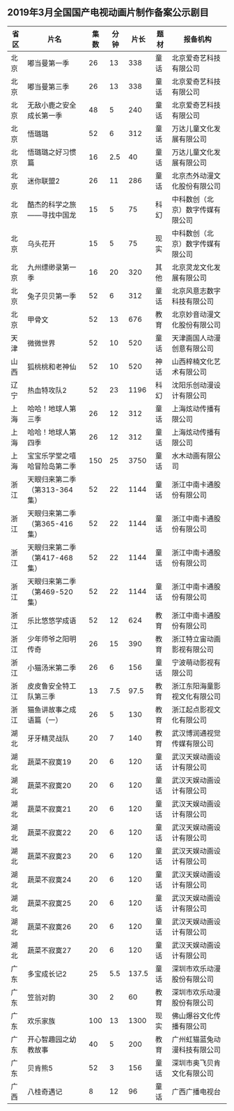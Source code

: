 ## 2019年3月全国国产电视动画片制作备案公示剧目
 省区 | 片名 | 集数 | 分钟 | 片长 | 题材 | 报备机构 
---|---|---|---|---|---|---
 北京 | 嘟当曼第一季 | 26 | 13 | 338 | 童话 | 北京爱奇艺科技有限公司 
 北京 | 嘟当曼第三季 | 26 | 13 | 338 | 童话 | 北京爱奇艺科技有限公司 
 北京 | 无敌小鹿之安全成长第一季 | 48 | 5 | 240 | 童话 | 北京爱奇艺科技有限公司 
 北京 | 悟璐璐 | 52 | 6 | 312 | 童话 | 万达儿童文化发展有限公司 
 北京 | 悟璐璐之好习惯篇 | 16 | 2.5 | 40 | 童话 | 万达儿童文化发展有限公司 
 北京 | 迷你联盟2 | 26 | 11 | 286 | 童话 | 北京杰外动漫文化股份有限公司 
 北京 | 酷杰的科学之旅——寻找中国龙 | 15 | 5 | 75 | 科幻 | 中科数创（北京）数字传媒有限公司 
 北京 | 乌头花开 | 15 | 5 | 75 | 现实 | 中科数创（北京）数字传媒有限公司 
 北京 | 九州缥缈录第一季 | 16 | 20 | 320 | 其他 | 北京灵龙文化发展有限公司 
 北京 | 兔子贝贝第一季 | 52 | 6 | 312 | 童话 | 北京风意志数字科技有限公司 
 北京 | 甲骨文 | 52 | 13 | 676 | 教育 | 北京妙音动漫文化股份有限公司 
 天津 | 微微世界 | 52 | 10 | 520 | 童话 | 天津画国人动漫创意有限公司 
 山西 | 狐桃桃和老神仙 | 52 | 10 | 520 | 神话 | 山西梓楠文化艺术有限公司 
 辽宁 | 热血特攻队2 | 52 | 23 | 1196 | 科幻 | 沈阳乐创动漫设计有限公司 
 上海 | 哈哈！地球人第三季 | 26 | 12 | 312 | 童话 | 上海炫动传播有限公司 
 上海 | 哈哈！地球人第四季 | 26 | 12 | 312 | 童话 | 上海炫动传播有限公司 
 上海 | 宝宝乐学堂之嘻哈冒险岛第二季 | 150 | 25 | 3750 | 童话 | 水木动画有限公司 
 浙江 | 天眼归来第二季（第313-364集） | 52 | 22 | 1144 | 童话 | 浙江中南卡通股份有限公司 
 浙江 | 天眼归来第二季（第365-416集） | 52 | 22 | 1144 | 童话 | 浙江中南卡通股份有限公司 
 浙江 | 天眼归来第二季（第417-468集） | 52 | 22 | 1144 | 童话 | 浙江中南卡通股份有限公司 
 浙江 | 天眼归来第二季（第469-520集） | 52 | 22 | 1144 | 童话 | 浙江中南卡通股份有限公司 
 浙江 | 乐比悠悠学成语 | 52 | 12 | 624 | 教育 | 浙江中南卡通股份有限公司 
 浙江 | 少年师爷之阳明传奇 | 26 | 15 | 390 | 教育 | 浙江特立宙动画影视有限公司 
 浙江 | 小猫汤米第二季 | 26 | 6 | 156 | 童话 | 宁波萌动影视有限公司 
 浙江 | 皮皮鲁安全特工队第三季 | 13 | 7.5 | 97.5 | 教育 | 浙江东阳海童影视文化有限公司 
 浙江 | 猫鱼讲故事之成语篇（一） | 26 | 5 | 130 | 教育 | 浙江起点影视文化有限公司 
 湖北 | 牙牙精灵战队 | 20 | 7 | 140 | 教育 | 武汉博润通视觉传媒有限公司 
 湖北 | 蔬菜不寂寞19 | 20 | 6 | 120 | 童话 | 武汉天娱动画设计有限公司 
 湖北 | 蔬菜不寂寞20 | 20 | 6 | 120 | 童话 | 武汉天娱动画设计有限公司 
 湖北 | 蔬菜不寂寞21 | 20 | 6 | 120 | 童话 | 武汉天娱动画设计有限公司 
 湖北 | 蔬菜不寂寞22 | 20 | 6 | 120 | 童话 | 武汉天娱动画设计有限公司 
 湖北 | 蔬菜不寂寞23 | 20 | 6 | 120 | 童话 | 武汉天娱动画设计有限公司 
 湖北 | 蔬菜不寂寞24 | 20 | 6 | 120 | 童话 | 武汉天娱动画设计有限公司 
 湖北 | 蔬菜不寂寞25 | 20 | 6 | 120 | 童话 | 武汉天娱动画设计有限公司 
 湖北 | 蔬菜不寂寞26 | 20 | 6 | 120 | 童话 | 武汉天娱动画设计有限公司 
 湖北 | 蔬菜不寂寞27 | 20 | 6 | 120 | 童话 | 武汉天娱动画设计有限公司 
 广东 | 多宝成长记2 | 25 | 5.5 | 137.5 | 童话 | 深圳市欢乐动漫股份有限公司 
 广东 | 笠翁对韵 | 30 | 2 | 60 | 教育 | 深圳市欢乐动漫股份有限公司 
 广东 | 欢乐家族 | 100 | 13 | 1300 | 现实 | 佛山爆谷文化传播有限公司 
 广东 | 开心智趣园之幼教故事 | 40 | 5 | 200 | 教育 | 广州虹猫蓝兔动漫科技有限公司 
 广东 | 贝肯熊5 | 52 | 3 | 156 | 童话 | 深圳市奥飞贝肯文化有限公司 
 广西 | 八桂奇遇记 | 8 | 12 | 96 | 童话 | 广西广播电视台 

